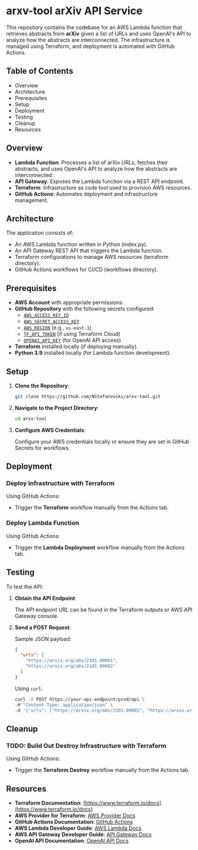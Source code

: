 # arxv-tool arXiv API Service

This repository contains the codebase for an AWS Lambda function that retrieves abstracts from **arXiv** given a list of URLs and uses OpenAI's API to analyze how the abstracts are interconnected. The infrastructure is managed using Terraform, and deployment is automated with GitHub Actions.

## Table of Contents

- Overview
- Architecture
- Prerequisites
- Setup
- Deployment
- Testing
- Cleanup
- Resources

## Overview

- **Lambda Function**: Processes a list of arXiv URLs, fetches their abstracts, and uses OpenAI's API to analyze how the abstracts are interconnected.
- **API Gateway**: Exposes the Lambda function via a REST API endpoint.
- **Terraform**: Infrastructure as code tool used to provision AWS resources.
- **GitHub Actions**: Automates deployment and infrastructure management.

## Architecture

The application consists of:

- An AWS Lambda function written in Python (index.py).
- An API Gateway REST API that triggers the Lambda function.
- Terraform configurations to manage AWS resources (terraform directory).
- GitHub Actions workflows for CI/CD (workflows directory).

## Prerequisites

- **AWS Account** with appropriate permissions.
- **GitHub Repository** with the following secrets configured:
  - [`AWS_ACCESS_KEY_ID`](command:_github.copilot.openSymbolFromReferences?%5B%22%22%2C%5B%7B%22uri%22%3A%7B%22scheme%22%3A%22file%22%2C%22authority%22%3A%22%22%2C%22path%22%3A%22%2Fc%3A%2FSource%20Code%2FProjects%2Farxv-tool%2F.github%2Fworkflows%2Fterraform-destroy.yml%22%2C%22query%22%3A%22%22%2C%22fragment%22%3A%22%22%7D%2C%22pos%22%3A%7B%22line%22%3A22%2C%22character%22%3A41%7D%7D%5D%2C%229337f1ae-4469-4980-96a2-9d8a92cd26ee%22%5D "Go to definition")
  - [`AWS_SECRET_ACCESS_KEY`](command:_github.copilot.openSymbolFromReferences?%5B%22%22%2C%5B%7B%22uri%22%3A%7B%22scheme%22%3A%22file%22%2C%22authority%22%3A%22%22%2C%22path%22%3A%22%2Fc%3A%2FSource%20Code%2FProjects%2Farxv-tool%2F.github%2Fworkflows%2Fterraform-destroy.yml%22%2C%22query%22%3A%22%22%2C%22fragment%22%3A%22%22%7D%2C%22pos%22%3A%7B%22line%22%3A23%2C%22character%22%3A45%7D%7D%5D%2C%229337f1ae-4469-4980-96a2-9d8a92cd26ee%22%5D "Go to definition")
  - [`AWS_REGION`](command:_github.copilot.openSymbolFromReferences?%5B%22%22%2C%5B%7B%22uri%22%3A%7B%22scheme%22%3A%22file%22%2C%22authority%22%3A%22%22%2C%22path%22%3A%22%2Fc%3A%2FSource%20Code%2FProjects%2Farxv-tool%2F.github%2Fworkflows%2Fterraform-destroy.yml%22%2C%22query%22%3A%22%22%2C%22fragment%22%3A%22%22%7D%2C%22pos%22%3A%7B%22line%22%3A9%2C%22character%22%3A2%7D%7D%5D%2C%229337f1ae-4469-4980-96a2-9d8a92cd26ee%22%5D "Go to definition") (e.g., `us-east-1`)
  - [`TF_API_TOKEN`](command:_github.copilot.openSymbolFromReferences?%5B%22%22%2C%5B%7B%22uri%22%3A%22file%22%2C%22path%22%3A%22%2Fc%3A%2FSource%20Code%2FProjects%2Farxv-tool%2F.github%2Fworkflows%2Fterraform-destroy.yml%22%2C%22pos%22%3A%7B%22line%22%3A7%2C%22character%22%3A2%7D%7D%5D%2C%22%22%5D "Go to file") (if using Terraform Cloud)
  - [`OPENAI_API_KEY`](command:_github.copilot.openSymbolFromReferences?%5B%22%22%2C%5B%7B%22uri%22%3A%22file%22%2C%22path%22%3A%22%2Fc%3A%2FSource%20Code%2FProjects%2Farxv-tool%2F.github%2Fworkflows%2Fterraform-destroy.yml%22%2C%22pos%22%3A%7B%22line%22%3A7%2C%22character%22%3A2%7D%7D%5D%2C%22%22%5D "Go to file") (for OpenAI API access)
- **Terraform** installed locally (if deploying manually).
- **Python 3.9** installed locally (for Lambda function development).

## Setup

1. **Clone the Repository**:

   ```sh
   git clone https://github.com/NStefanovski/arxv-tool.git
   ```

2. **Navigate to the Project Directory**:

   ```sh
   cd arxv-tool
   ```

3. **Configure AWS Credentials**:

   Configure your AWS credentials locally or ensure they are set in GitHub Secrets for workflows.

## Deployment

### Deploy Infrastructure with Terraform

Using GitHub Actions:

- Trigger the **Terraform** workflow manually from the Actions tab.

### Deploy Lambda Function

Using GitHub Actions:

- Trigger the **Lambda Deployment** workflow manually from the Actions tab.

## Testing

To test the API:

1. **Obtain the API Endpoint**:

   The API endpoint URL can be found in the Terraform outputs or AWS API Gateway console.

2. **Send a POST Request**:

   Sample JSON payload:

   ```json
   {
     "urls": [
       "https://arxiv.org/abs/2101.00001",
       "https://arxiv.org/abs/2101.00002"
     ]
   }
   ```

   Using `curl`:

   ```sh
   curl -X POST https://your-api-endpoint/prod/api \
   -H "Content-Type: application/json" \
   -d '{"urls": ["https://arxiv.org/abs/2101.00001", "https://arxiv.org/abs/2101.00002"]}'
   ```

## Cleanup

### TODO: Build Out Destroy Infrastructure with Terraform

Using GitHub Actions:

- Trigger the **Terraform Destroy** workflow manually from the Actions tab.

## Resources

- **Terraform Documentation**: [https://www.terraform.io/docs](https://www.terraform.io/docs)
- **AWS Provider for Terraform**: [AWS Provider Docs](https://registry.terraform.io/providers/hashicorp/aws/latest/docs)
- **GitHub Actions Documentation**: [GitHub Actions](https://docs.github.com/en/actions)
- **AWS Lambda Developer Guide**: [AWS Lambda Docs](https://docs.aws.amazon.com/lambda/latest/dg/welcome.html)
- **AWS API Gateway Developer Guide**: [API Gateway Docs](https://docs.aws.amazon.com/apigateway/latest/developerguide/welcome.html)
- **OpenAI API Documentation**: [OpenAI API Docs](https://platform.openai.com/docs/)